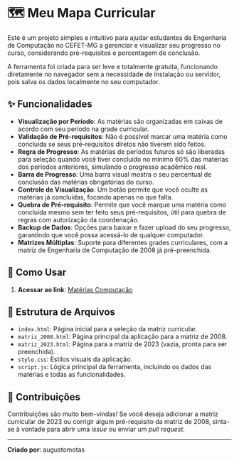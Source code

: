 # 🗺️ Meu Mapa Curricular

Este é um projeto simples e intuitivo para ajudar estudantes de Engenharia de Computação no CEFET-MG a gerenciar e visualizar seu progresso no curso, considerando pré-requisitos e porcentagem de conclusão.

A ferramenta foi criada para ser leve e totalmente gratuita, funcionando diretamente no navegador sem a necessidade de instalação ou servidor, pois salva os dados localmente no seu computador.

## ✨ Funcionalidades

- **Visualização por Período**: As matérias são organizadas em caixas de acordo com seu período na grade curricular.
- **Validação de Pré-requisitos**: Não é possível marcar uma matéria como concluída se seus pré-requisitos diretos não tiverem sido feitos.
- **Regra de Progresso**: As matérias de períodos futuros só são liberadas para seleção quando você tiver concluído no mínimo 60% das matérias dos períodos anteriores, simulando o progresso acadêmico real.
- **Barra de Progresso**: Uma barra visual mostra o seu percentual de conclusão das matérias obrigatórias do curso.
- **Controle de Visualização**: Um botão permite que você oculte as matérias já concluídas, focando apenas no que falta.
- **Quebra de Pré-requisito**: Permite que você marque uma matéria como concluída mesmo sem ter feito seus pré-requisitos, útil para quebra de regras com autorização da coordenação.
- **Backup de Dados**: Opções para baixar e fazer upload do seu progresso, garantindo que você possa acessá-lo de qualquer computador.
- **Matrizes Múltiplas**: Suporte para diferentes grades curriculares, com a matriz de Engenharia de Computação de 2008 já pré-preenchida.

## 🚀 Como Usar

1.  **Acessar ao link**: [Matérias Computação](https://augustomotas.github.io/ProjetoMaterias/)

## 📁 Estrutura de Arquivos

-   `index.html`: Página inicial para a seleção da matriz curricular.
-   `matriz_2008.html`: Página principal da aplicação para a matriz de 2008.
-   `matriz_2023.html`: Página para a matriz de 2023 (vazia, pronta para ser preenchida).
-   `style.css`: Estilos visuais da aplicação.
-   `script.js`: Lógica principal da ferramenta, incluindo os dados das matérias e todas as funcionalidades.

## 🤝 Contribuições

Contribuições são muito bem-vindas! Se você deseja adicionar a matriz curricular de 2023 ou corrigir algum pré-requisito da matriz de 2008, sinta-se à vontade para abrir uma _issue_ ou enviar um _pull request_.

---
**Criado por**: augustomotas